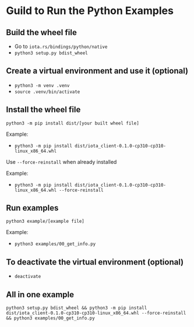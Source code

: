 # Guild to Run the Python Examples

## Build the wheel file
- Go to `iota.rs/bindings/python/native`
- `python3 setup.py bdist_wheel`

## Create a virtual environment and use it (optional)
- `python3 -m venv .venv`
- `source .venv/bin/activate`

## Install the wheel file
`python3 -m pip install dist/[your built wheel file]`

Example:
- `python3 -m pip install dist/iota_client-0.1.0-cp310-cp310-linux_x86_64.whl`

Use `--force-reinstall` when already installed

Example: 
- `python3 -m pip install dist/iota_client-0.1.0-cp310-cp310-linux_x86_64.whl --force-reinstall`

## Run examples
`python3 example/[example file]`

Example: 
- `python3 examples/00_get_info.py`

## To deactivate the virtual environment (optional)
- `deactivate`

## All in one example
`python3 setup.py bdist_wheel && python3 -m pip install dist/iota_client-0.1.0-cp310-cp310-linux_x86_64.whl --force-reinstall && python3 examples/00_get_info.py`